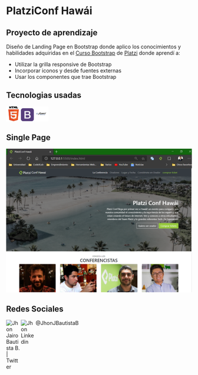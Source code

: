 # PlatziConf Hawái
## Proyecto de aprendizaje
Diseño de Landing Page en Bootstrap donde aplico los conocimientos y habilidades adquiridas en el [Curso Bootstrap](https://platzi.com/cursos/bootstrap/) de [Platzi](https://platzi.com) donde aprendí a:

 - Utilizar la grilla responsive de Bootstrap
 - Incorporar iconos y desde fuentes externas
 - Usar los componentes que trae Bootstrap
 
## Tecnologias usadas
<code><img height="40" src="https://raw.githubusercontent.com/github/explore/80688e429a7d4ef2fca1e82350fe8e3517d3494d/topics/html/html.png"></code><code><img height="35" src="https://raw.githubusercontent.com/github/explore/80688e429a7d4ef2fca1e82350fe8e3517d3494d/topics/bootstrap/bootstrap.png"></code><code><img height="40" src="https://raw.githubusercontent.com/github/explore/80688e429a7d4ef2fca1e82350fe8e3517d3494d/topics/jquery/jquery.png"></code>

## Single Page

![singlePage](/img/print_web.png)



## Redes Sociales
@JhonJBautistaB
<a href="https://twitter.com/jhonjbautistab" target="_blank">
  <img align="left" alt="Jhon Jairo Bautista B. | Twitter" width="40px" src="https://cdn.jsdelivr.net/npm/simple-icons@v3/icons/twitter.svg" />
</a>
<a href="https://www.linkedin.com/in/jhonjbautistab/" target="_blank">
  <img align="left" alt="Jhon Linkedin" width="40px" src="https://cdn.jsdelivr.net/npm/simple-icons@v3/icons/linkedin.svg" />
</a>
